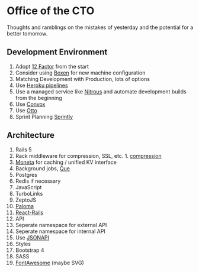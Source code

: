 # Office of the CTO

Thoughts and ramblings on the mistakes of yesterday and the potential for a better tomorrow.

## Development Environment

1. Adopt [12 Factor](http://12factor.net) from the start
2. Consider using [Boxen](https://github.com/boxen/our-boxen) for new machine configuration
3. Matching Development with Production, lots of options
  1. Use [Heroku pipelines](https://devcenter.heroku.com/articles/pipelines)
  2. Use a managed service like [Nitrous](https://www.nitrous.io) and automate development builds from the beginning
  3. Use [Convox](http://convox.com)
  4. Use [Otto](https://www.ottoproject.io)
4. Sprint Planning [Sprintly](https://sprint.ly)
  
## Architecture

1. Rails 5
  1. Rack middleware for compression, SSL, etc.
    1. [compression](http://www.rubydoc.info/github/rack/rack/master/Rack/Deflater)
  2. [Moneta](https://github.com/minad/moneta) for caching / unified KV interface
  3. Background jobs, [Que](https://github.com/chanks/que)
2. Postgres
3. Redis if necessary
4. JavaScript
  1. TurboLinks
  2. ZeptoJS
  3. [Paloma](https://github.com/kbparagua/paloma)
  4. [React-Rails](https://github.com/reactjs/react-rails)
5. API
  1. Seperate namespace for external API
  2. Seperate namespace for internal API
  3. Use [JSONAPI](https://github.com/cerebris/jsonapi-resources)
6. Styles
  1. Bootstrap 4
  2. SASS
  3. [FontAwesome](http://fontawesome.io) (maybe SVG)
